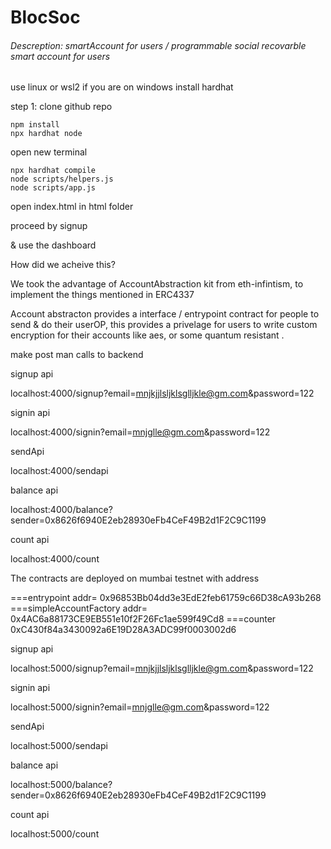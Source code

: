 # BlocSoc

###### Descreption: smartAccount for users / programmable social recovarble smart account for users

use linux or wsl2 if you are on windows
install hardhat

step 1: clone github repo

```
npm install
npx hardhat node    
```
open new terminal
```
npx hardhat compile
node scripts/helpers.js
node scripts/app.js
```

open index.html in html folder

proceed by signup

& use the dashboard


How did we acheive this?

We took the advantage of AccountAbstraction kit from eth-infintism, to implement the things mentioned in ERC4337

Account abstracton provides a interface / entrypoint contract for people to send & do their userOP, this provides a privelage for users to write custom encryption for their accounts like aes, or some quantum resistant .


make post man calls to backend

signup api

localhost:4000/signup?email=mnjkjjlsljklsglljkle@gm.com&password=122

signin api 

localhost:4000/signin?email=mnjglle@gm.com&password=122

sendApi

localhost:4000/sendapi

balance api

localhost:4000/balance?sender=0x8626f6940E2eb28930eFb4CeF49B2d1F2C9C1199

count api

localhost:4000/count


The contracts are deployed on mumbai testnet with address

===entrypoint addr= 0x96853Bb04dd3e3EdE2feb61759c66D38cA93b268
===simpleAccountFactory addr= 0x4AC6a88173CE9EB551e10f2F26Fc1ae599f49Cd8
===counter 0xC430f84a3430092a6E19D28A3ADC99f0003002d6

signup api

localhost:5000/signup?email=mnjkjjlsljklsglljkle@gm.com&password=122

signin api 

localhost:5000/signin?email=mnjglle@gm.com&password=122

sendApi

localhost:5000/sendapi

balance api

localhost:5000/balance?sender=0x8626f6940E2eb28930eFb4CeF49B2d1F2C9C1199

count api

localhost:5000/count
